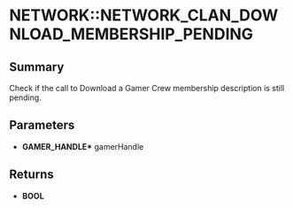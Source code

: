 # NETWORK::NETWORK_CLAN_DOWNLOAD_MEMBERSHIP_PENDING

## Summary
Check if the call to Download a Gamer Crew membership description is still pending.

## Parameters
* **GAMER_HANDLE\*** gamerHandle

## Returns
* **BOOL**